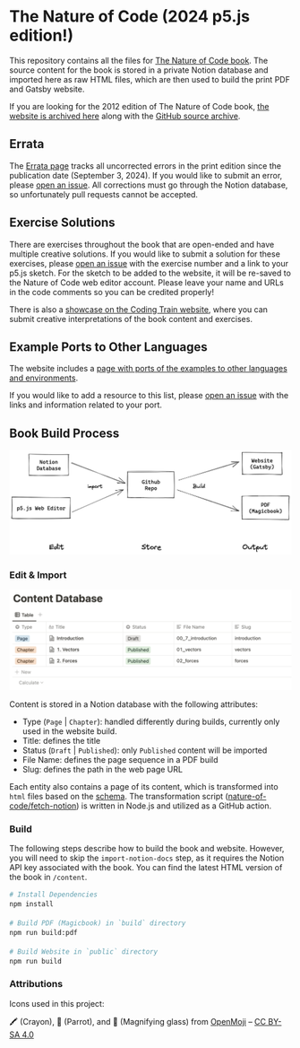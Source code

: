 # The Nature of Code (2024 p5.js edition!)

This repository contains all the files for [The Nature of Code book](https://natureofcode.com/). The source content for the book is stored in a private Notion database and imported here as raw HTML files, which are then used to build the print PDF and Gatsby website.

If you are looking for the 2012 edition of The Nature of Code book, [the website is archived here](https://noc-processing-archive.netlify.app/) along with the [GitHub source archive](https://github.com/nature-of-code/Nature-of-Code-Website-Archive).

## Errata

The [Errata page](https://github.com/nature-of-code/noc-book-2/blob/main/errata.md) tracks all uncorrected errors in the print edition since the publication date (September 3, 2024). If you would like to submit an error, please [open an issue](https://github.com/nature-of-code/noc-book-2/issues). All corrections must go through the Notion database, so unfortunately pull requests cannot be accepted.

## Exercise Solutions

There are exercises throughout the book that are open-ended and have multiple creative solutions. If you would like to submit a solution for these exercises, please [open an issue](https://github.com/nature-of-code/noc-book-2/issues) with the exercise number and a link to your p5.js sketch. For the sketch to be added to the website, it will be re-saved to the Nature of Code web editor account. Please leave your name and URLs in the code comments so you can be credited properly!

There is also a [showcase on the Coding Train website](https://thecodingtrain.com/tracks/the-nature-of-code-2), where you can submit creative interpretations of the book content and exercises.

## Example Ports to Other Languages

The website includes a [page with ports of the examples to other languages and environments](https://natureofcode.com/resources/#ports-of-code-examples-to-other-languages).

If you would like to add a resource to this list, please [open an issue](https://github.com/nature-of-code/noc-book-2/issues) with the links and information related to your port.

## Book Build Process

![Data flow chart showing three parts: edit, store, and output.](docs/images/data-flow.png)

### Edit & Import

![Notion Database Screenshot](docs/images/notion-database.png)

Content is stored in a Notion database with the following attributes:

- Type (`Page` | `Chapter`): handled differently during builds, currently only used in the website build.
- Title: defines the title
- Status (`Draft` | `Published`): only `Published` content will be imported
- File Name: defines the page sequence in a PDF build
- Slug: defines the path in the web page URL

Each entity also contains a page of its content, which is transformed into `html` files based on the [schema](docs/import-schemes.md). The transformation script ([nature-of-code/fetch-notion](https://github.com/nature-of-code/fetch-notion)) is written in Node.js and utilized as a GitHub action.

### Build

The following steps describe how to build the book and website. However, you will need to skip the `import-notion-docs` step, as it requires the Notion API key associated with the book. You can find the latest HTML version of the book in `/content`.

```bash
# Install Dependencies
npm install

# Build PDF (Magicbook) in `build` directory
npm run build:pdf

# Build Website in `public` directory
npm run build
```

### Attributions

Icons used in this project:

🖍️ (Crayon), 🦜 (Parrot), and 🔎 (Magnifying glass) from [OpenMoji](https://openmoji.org/) – [CC BY-SA 4.0](https://creativecommons.org/licenses/by-sa/4.0/#)
